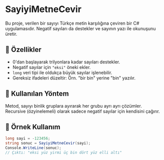 # SayiyiMetneCevir

Bu proje, verilen bir sayıyı Türkçe metin karşılığına çeviren bir C# uygulamasıdır. Negatif sayıları da destekler ve sayının yazı ile okunuşunu üretir.

## 🔧 Özellikler

- 0'dan başlayarak trilyonlara kadar sayıları destekler.
- Negatif sayılar için `"eksi"` öneki ekler.
- `long` veri tipi ile oldukça büyük sayılar işlenebilir.
- Gereksiz ifadeleri düzeltir: Örn. "bir bin" yerine "bin" yazılır.

## 🧠 Kullanılan Yöntem

Metod, sayıyı binlik gruplara ayırarak her grubu ayrı ayrı çözümler. Recursive (özyinelemeli) olarak sadece negatif sayılar için kendisini çağırır.

## 📌 Örnek Kullanım

```csharp
long sayi = -123456;
string sonuc = SayiyiMetneCevir(sayi);
Console.WriteLine(sonuc);
// Çıktı: "eksi yüz yirmi üç bin dört yüz elli altı"
